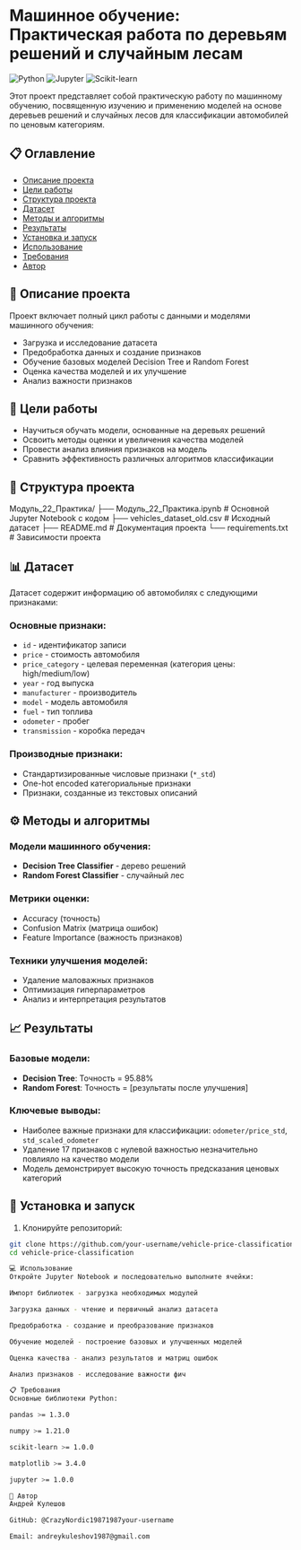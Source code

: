 # Машинное обучение: Практическая работа по деревьям решений и случайным лесам

![Python](https://img.shields.io/badge/Python-3.8%2B-blue)
![Jupyter](https://img.shields.io/badge/Jupyter-Notebook-orange)
![Scikit-learn](https://img.shields.io/badge/Scikit--learn-1.2%2B-green)

Этот проект представляет собой практическую работу по машинному обучению, посвященную изучению и применению моделей на основе деревьев решений и случайных лесов для классификации автомобилей по ценовым категориям.

## 📋 Оглавление

- [Описание проекта](#описание-проекта)
- [Цели работы](#цели-работы)
- [Структура проекта](#структура-проекта)
- [Датасет](#датасет)
- [Методы и алгоритмы](#методы-и-алгоритмы)
- [Результаты](#результаты)
- [Установка и запуск](#установка-и-запуск)
- [Использование](#использование)
- [Требования](#требования)
- [Автор](#автор)

## 📖 Описание проекта

Проект включает полный цикл работы с данными и моделями машинного обучения:
- Загрузка и исследование датасета
- Предобработка данных и создание признаков
- Обучение базовых моделей Decision Tree и Random Forest
- Оценка качества моделей и их улучшение
- Анализ важности признаков

## 🎯 Цели работы

- Научиться обучать модели, основанные на деревьях решений
- Освоить методы оценки и увеличения качества моделей
- Провести анализ влияния признаков на модель
- Сравнить эффективность различных алгоритмов классификации

## 📁 Структура проекта
Модуль_22_Практика/
├── Модуль_22_Практика.ipynb # Основной Jupyter Notebook с кодом
├── vehicles_dataset_old.csv # Исходный датасет
├── README.md # Документация проекта
└── requirements.txt # Зависимости проекта


## 📊 Датасет

Датасет содержит информацию об автомобилях с следующими признаками:

### Основные признаки:
- `id` - идентификатор записи
- `price` - стоимость автомобиля
- `price_category` - целевая переменная (категория цены: high/medium/low)
- `year` - год выпуска
- `manufacturer` - производитель
- `model` - модель автомобиля
- `fuel` - тип топлива
- `odometer` - пробег
- `transmission` - коробка передач

### Производные признаки:
- Стандартизированные числовые признаки (`*_std`)
- One-hot encoded категориальные признаки
- Признаки, созданные из текстовых описаний

## ⚙️ Методы и алгоритмы

### Модели машинного обучения:
- **Decision Tree Classifier** - дерево решений
- **Random Forest Classifier** - случайный лес

### Метрики оценки:
- Accuracy (точность)
- Confusion Matrix (матрица ошибок)
- Feature Importance (важность признаков)

### Техники улучшения моделей:
- Удаление маловажных признаков
- Оптимизация гиперпараметров
- Анализ и интерпретация результатов

## 📈 Результаты

### Базовые модели:
- **Decision Tree**: Точность = 95.88%
- **Random Forest**: Точность = [результаты после улучшения]

### Ключевые выводы:
- Наиболее важные признаки для классификации: `odometer/price_std`, `std_scaled_odometer`
- Удаление 17 признаков с нулевой важностью незначительно повлияло на качество модели
- Модель демонстрирует высокую точность предсказания ценовых категорий

## 🚀 Установка и запуск

1. Клонируйте репозиторий:
```bash
git clone https://github.com/your-username/vehicle-price-classification.git
cd vehicle-price-classification

💻 Использование
Откройте Jupyter Notebook и последовательно выполните ячейки:

Импорт библиотек - загрузка необходимых модулей

Загрузка данных - чтение и первичный анализ датасета

Предобработка - создание и преобразование признаков

Обучение моделей - построение базовых и улучшенных моделей

Оценка качества - анализ результатов и матриц ошибок

Анализ признаков - исследование важности фич

📋 Требования
Основные библиотеки Python:

pandas >= 1.3.0

numpy >= 1.21.0

scikit-learn >= 1.0.0

matplotlib >= 3.4.0

jupyter >= 1.0.0

👤 Автор
Андрей Кулешов

GitHub: @CrazyNordic19871987your-username

Email: andreykuleshov1987@gmail.com
